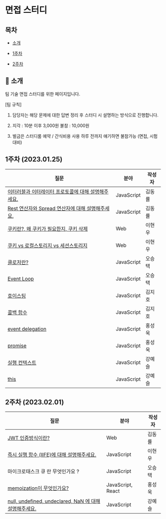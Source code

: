 # 면접 스터디



## 목차

- [소개](#bow-소개)

- [1주차](#1주차)

- [2주차](#2주차)

   

## :bow: 소개

팀 기술 면접 스터디를 위한 페이지입니다.  

[팀 규칙]

1. 담당자는 해당 문제에 대한 답변 정리 후 스터디 시 설명하는 방식으로 진행합니다. 

2. 지각 : 10분 이후 3,000원
   불참 : 10,000원

3. 벌금은 스터디룸 예약 / 간식비용 사용
   하루 전까지 얘기하면 불참가능 (면접, 시험대비)

  

## 1주차 (2023.01.25)

| 질문                                                         | 분야       | 작성자 |
| ------------------------------------------------------------ | ---------- | ------ |
| [이터러블과 이터레이터 프로토콜에 대해 설명해주세요.](/dongryul/iteration.md) | JavaScript | 김동률 |
| [Rest 연산자와 Spread 연산자에 대해 설명해주세요.](/dongryul/rest,spread,destructuring.md) | JavaScript | 김동률 |
| [쿠키란?, 왜 쿠키가 필요한지, 쿠키 삭제](/hyunwlee/cookie.md) | Web        | 이현우 |
| [쿠키 vs 로컬스토리지 vs 세션스토리지](/hyunwlee/cookie%20vs.%20localStorage%20vs.%20sessionStorage.md) | Web        | 이현우 |
| [클로저란?](/seungtaek/closure.md)                           | JavaScript | 오승택 |
| [Event Loop](/seungtaek/event-loop.md)                       | JavaScript | 오승택 |
| [호이스팅](/kjeeu/Hoisting.md)                               | JavaScript | 김지호 |
| [콜백 함수](/kjeeu/Callback.md)                              | JavaScript | 김지호 |
| [event delegation](/ukss/event-delegation.md)                | JavaScript | 홍성욱 |
| [promise](/ukss/promise.md)                                  | JavaScript | 홍성욱 |
| [실행 컨텍스트](/yeseul/Execution%20Context.md)              | JavaScript | 강예슬 |
| [this](/yeseul/This.md)                                      | JavaScript | 강예슬 |

## 2주차 (2023.02.01)

| 질문                                                         | 분야              | 작성자 |
| ------------------------------------------------------------ | ----------------- | ------ |
| [JWT 인증방식이란?](/dongryul/jwt.md)                        | Web               | 김동률 |
| [즉시 실행 함수 (IIFE)에 대해 설명해주세요.](/hyunwlee/IIFE.md) | JavaScript        | 이현우 |
| 마이크로태스크 큐 란 무엇인가요 ?                            | JavaScript        | 오승택 |
| [memoization이 무엇인가요?](/ukss/memoization.md)            | JavaScript, React | 홍성욱 |
| [null, undefined, undeclared, NaN 에 대해 설명해주세요.](/yeseul/null%2C%20undefined%2C%20undeclared%2C%20NaN.md) | JavaScript        | 강예슬 |

